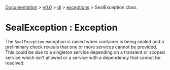 [Documentation](/docs/documentation.md) >
 [v0.0](/docs/0.0/version.md) >
  [di](/docs/0.0/di/module.md) >
   [exceptions](/docs/0.0/di/exceptions/module.md) >
    SealException class

# SealException : Exception

The `SealException` exception is raised when container is being sealed and a preliminary check reveals that one or more services cannot be provided. This could be due to a singleton service depending on a transient or scoped service which isn't allowed or a service with a dependency that cannot be resolved.
